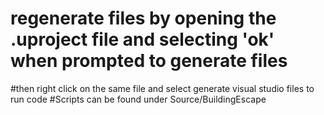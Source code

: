 # regenerate files by opening the .uproject file and selecting 'ok' when prompted to generate files
#then right click on the same file and select generate visual studio files to run code
#Scripts can be found under Source/BuildingEscape